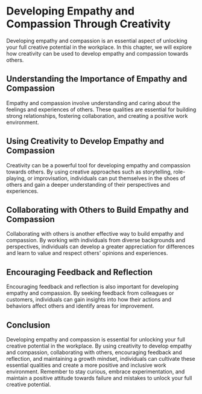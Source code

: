 Developing Empathy and Compassion Through Creativity
==============================================================================================

Developing empathy and compassion is an essential aspect of unlocking your full creative potential in the workplace. In this chapter, we will explore how creativity can be used to develop empathy and compassion towards others.

Understanding the Importance of Empathy and Compassion
------------------------------------------------------

Empathy and compassion involve understanding and caring about the feelings and experiences of others. These qualities are essential for building strong relationships, fostering collaboration, and creating a positive work environment.

Using Creativity to Develop Empathy and Compassion
--------------------------------------------------

Creativity can be a powerful tool for developing empathy and compassion towards others. By using creative approaches such as storytelling, role-playing, or improvisation, individuals can put themselves in the shoes of others and gain a deeper understanding of their perspectives and experiences.

Collaborating with Others to Build Empathy and Compassion
---------------------------------------------------------

Collaborating with others is another effective way to build empathy and compassion. By working with individuals from diverse backgrounds and perspectives, individuals can develop a greater appreciation for differences and learn to value and respect others' opinions and experiences.

Encouraging Feedback and Reflection
-----------------------------------

Encouraging feedback and reflection is also important for developing empathy and compassion. By seeking feedback from colleagues or customers, individuals can gain insights into how their actions and behaviors affect others and identify areas for improvement.

Conclusion
----------

Developing empathy and compassion is essential for unlocking your full creative potential in the workplace. By using creativity to develop empathy and compassion, collaborating with others, encouraging feedback and reflection, and maintaining a growth mindset, individuals can cultivate these essential qualities and create a more positive and inclusive work environment. Remember to stay curious, embrace experimentation, and maintain a positive attitude towards failure and mistakes to unlock your full creative potential.


